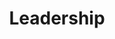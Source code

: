 ---
templateKey: 'leadership'
path: /leadership
image: ../img/home.png
title: Leadership
subheading: Meet our 2023-2024 Executive Board and Committee Chairs

positions:
  exec:
    - image: /img/brothers/rho/207.jpg
      text: > # we use text/major instead of name/position just cuz lazy and re-use code lol
        Sam Chan
      major: > 
        Co-Regent
    - image: /img/brothers/rho/201.jpg
      text: >
        Kai Alcayde
      major: > 
        Co-Regent
    - image: /img/brothers/sigma/222.jpg
      text: >
        Tracy Nguyen
      major: > 
        Corresponding Secretary
    - image: /img/brothers/rho/196.jpg
      text: >
        Angela Liu
      major: > 
        Marshal
    - image: /img/brothers/sigma/209.jpg
      text: >
        Alan Vuong
      major: > 
        Treasurer
    - image: /img/brothers/rho/199.jpg
      text: >
        Christina Pham
      major: > 
        Scribe
    - image: /img/brothers/rho/203.jpg
      text: >
        Krish Shah
      major: > 
        Inner Guard
    - image: /img/brothers/rho/200.jpg
      text: >
        Darren Huai
      major: > 
        Outer Guard
  chairs:
    - image: /img/brothers/sigma/210.jpg
      text: >
        Annie Cen
      major: > 
        Co-External Affairs Chair
    - image: /img/brothers/sigma/216.jpg
      text: >
        Kelly Tran
      major: > 
        Co-External Affairs Chair
    - image: /img/brothers/sigma/213.jpg
      text: >
        Clara Lee
      major: > 
        Co-Rush Chair
    - image: /img/brothers/tau/232.jpeg
      text: >
        Teresa Bui
      major: > 
        Co-Rush Chair
    - image: /img/brothers/sigma/209.jpg
      text: >
        Alan Vuong
      major: > 
        Co-Webmaster
    - image: /img/brothers/sigma/217.jpg
      text: >
        Kelly Yu
      major: > 
        Co-Webmaster
    # - image: /img/brothers/pi/194.jpeg    // TODO: Don't have one yet
    #   text: >
    #     Wyatt Babcock
    #   major: > 
    #     Projects Chair
    - image: /img/brothers/tau/230.jpeg
      text: >
        Lana Dang
      major: > 
        Service Chair
    - image: /img/brothers/tau/226.jpeg
      text: >
        Emma Buxton
      major: > 
        Fundraising Chair
    - image: /img/brothers/rho/198.jpg
      text: >
        Annie Wang
      major: > 
        Professional Fraternity Council Chair
    - image: /img/brothers/sigma/212.jpg
      text: >
        Cheryl Lim
      major: > 
        Co-Brotherhood Chair
    - image: /img/brothers/sigma/220.jpg
      text: >
        Ryan Ung
      major: > 
        Co-Brotherhood Chair
    - image: /img/brothers/sigma/214.jpg
      text: >
        Jack Lin
      major: > 
        Co-Professional Development Chair
    - image: /img/brothers/sigma/215.jpg
      text: >
        Jason Co
      major: > 
        Co-Professional Development Chair
    - image: /img/brothers/rho/208.jpg
      text: >
        Victoria Ignacio
      major: > 
        Historian

---